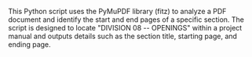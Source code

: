 This Python script uses the PyMuPDF library (fitz) to analyze a PDF document and identify the start and end pages of a specific section. The script is designed to locate "DIVISION 08 -- OPENINGS" within a project manual and outputs details such as the section title, starting page, and ending page.

